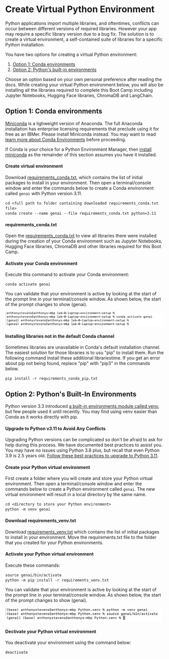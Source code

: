 # Create Virtual Python Environment
Python applications import multiple libraries, and oftentimes, conflicts can occur between different versions of required libraries.  However your app may require a specific library version due to a bug fix.  The solution is to create a virtual environment, a self-contained suite of libraries for a specific Python installation.

You have two options for creating a virtual Python environment:
1. [Option 1: Conda environments](#conda-virtual-environment)
2. [Option 2: Python's built-in environments](#python-virtual-environment)

Choose an option based on your own personal preference after reading the docs.  While creating your virtual Python environment below, you will also be installing all the libraries required to complete this Boot Camp including Jupyter Notebooks, Hugging Face libraries, ChromaDB and LangChain.

## Option 1: Conda environments <a id="conda-virtual-environment"></a>
[Miniconda](https://conda.io/miniconda.html) is a lighweight version of Anaconda.  The full Anaconda installation has enterprise licensing requirements that preclude using it for free as an IBMer. Please install Miniconda instead.  You may want to read [learn more about Conda Environments](https://whiteboxml.com/blog/the-definitive-guide-to-python-virtual-environments-with-conda) before proceeding.

If Conda is your choice for a Python Environment Manager, then [install miniconda](https://docs.conda.io/en/latest/miniconda.html) as the remainder of this section assumes you have it installed.

#### Create virtual environment
Download [requirements_conda.txt](./requirements_conda.txt), which contains the list of initial packages to install in your environment.  Then open a terminal/console window and enter the commands below to create a Conda environment called `genai` with Python version 3.11.
```
cd <full path to folder containing downloaded requirements_conda.txt file>
conda create --name genai --file requirements_conda.txt python=3.11
```

#### requirements_conda.txt
Open the [requirements_conda.txt](./requirements_conda.txt) to view all libraries there were installed during the creation of your Conda environment such as Jupyter Notebooks, Hugging Face libraries, ChromaDB and other libraries required for this Boot Camp.

#### Activate your Conda environment
Execute this command to activate your Conda environment:
```
conda activate genai
```
You can validate that your environment is active by looking at the start of the prompt line in your terminal/console window.  As shown below, the start of the prompt changes to show (genai).

![image](./images/environment-activated-conda.png)

#### Installing libraries not in the default Conda channel
Sometimes libraries are unavailable in Conda's default installation channel.  The easiest solution for those libraries is to usu "pip" to install them. Run the following command install these additional librariestime.  If you get an error about pip not being found, replace "pip" with "pip3" in the commands below.
```
pip install -r requirements_conda_pip.txt
```

## Option 2: Python's Built-In Environments <a id="python-virtual-environment"></a>
Python version 3.3 introduced [a built-in environments module called venv](https://docs.python.org/3/tutorial/venv.html), but few people used it until recently.  You may find using venv easier than Conda as it works directly with pip. 

#### Upgrade to Python v3.11 to Avoid Any Conflicts
Upgrading Python versions can be complicated so don't be afraid to ask for help during this process.  We have documented best practices to assist you.  You may have no issues using Python 3.8 plus, but recall that even Python 3.9 is 2.5 years old.  [Follow these best practices to upgrade to Python 3.11](upgrade-python.md).

#### Create your Python virtual environment
First create a folder where you will create and store your Python virtual environment.  Then open a terminal/console window and enter the commands below to create a Python environment called `genai`. The new virtual environment will result in a local directory by the same name.
```
cd <directory to store your Python environment>
python -m venv genai
```

#### Download requirements_venv.txt
Download [requirements_venv.txt](./requirements_venv.txt) which contains the list of initial packages to install in your environment.  Move the requirements.txt file to the folder that you created for your Python environments.

#### Activate your Python virtual environment
Execute these commands:
```
source genai/bin/activate
python -m pip install -r requirements_venv.txt
```

You can validate that your environment is active by looking at the start of the prompt line in your terminal/console window.  As shown below, the start of the prompt changes to show (genai).

<p align="left">
  <img src="images/environment-activated-python.png" width="500"/>
</p>

#### Dectivate your Python virtual environment
You deactivate your environment using the command below:
```
deactivate
```
